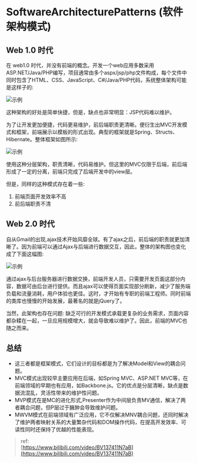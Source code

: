 # SoftwareArchitecturePatterns (软件架构模式)

## Web 1.0 时代

在 web1.0 时代，并没有前端的概念。开发一个web应用多数采用ASP.NET/Java/PHP编写，项目通常由多个aspx/jsp/php文件构成，每个文件中同时包含了HTML、CSS、JavaScript、C#/Java/PHP代码，系统整体架构可能是这样子的:

<img :src="$withBase('/image/web/software-architecture-patterns/softwareArchitecturePatterns1.png')" alt="示例">

这种架构的好处是简单快捷，但是，缺点也非常明显：JSP代码难以维护。

为了让开发更加便捷，代码更易维护，前后端职责更清晰。便衍生出MVC开发模式和框架，前端展示以模板的形式出现。典型的框架就是Spring、Structs、Hibernate。整体框架如图所示:

<img :src="$withBase('/image/web/software-architecture-patterns/softwareArchitecturePatterns2.png')" alt="示例">

使用这种分层架构，职责清晰，代码易维护。但这里的MVC仅限于后端，前后端形成了一定的分离，前端只完成了后端开发中的view层。

但是，同样的这种模式存在着一些:

1. 前端页面开发效率不高
2. 前后端职责不清

## Web 2.0 时代

自从Gmail的出现,ajax技术开始风靡全球。有了ajax之后，前后端的职责就更加清晰了。因为前端可以通过Ajax与后端进行数据交互，因此，整体的架构图也变化成了下面这幅图:

<img :src="$withBase('/image/web/software-architecture-patterns/softwareArchitecturePatterns3.png')" alt="示例">

通过ajax与后台服务器进行数据交换，前端开发人员，只需要开发页面这部分内容，数据可由后台进行提供。而且ajax可以使得页面实现部分刷新，减少了服务端负载和流量消耗，用户体验也更佳。这时，才开始有专职的前端工程师。同时前端的类库也慢慢的开始发展，最著名的就是jQuery了。

当然，此架构也存在问题: 缺乏可行的开发模式承载更复杂的业务需求，页面内容都杂糅在一起，一旦应用规模增大，就会导致难以维护了。因此，前端的MVC也随之而来。

## 总结

- 这三者都是框架模式，它们设计的目标都是为了解决Model和View的耦合问题。
- MVC模式出现较早主要应用在后端，如Spring MVC、ASP.NET MVC等，在前端领域的早期也有应用，如Backbone.js。它的优点是分层清晰，缺点是数据流混乱，灵活性带来的维护性问题。
- MVP模式在是MC的进化形式,Presenter作为中间层负责MV通信，解决了两者耦合问题，但P层过于臃肿会导致维护问题。
- MWVM模式在前端领域有广泛应用，它不仅解决MNV耦合问题，还同时解决了维护两者映射关系的大量繁杂代码和DOM操作代码，在提高开发效率、可读性同时还保持了优越的性能表现。

> ref:  
> [https://www.bilibili.com/video/BV137411N7aB](https://www.bilibili.com/video/BV137411N7aB)